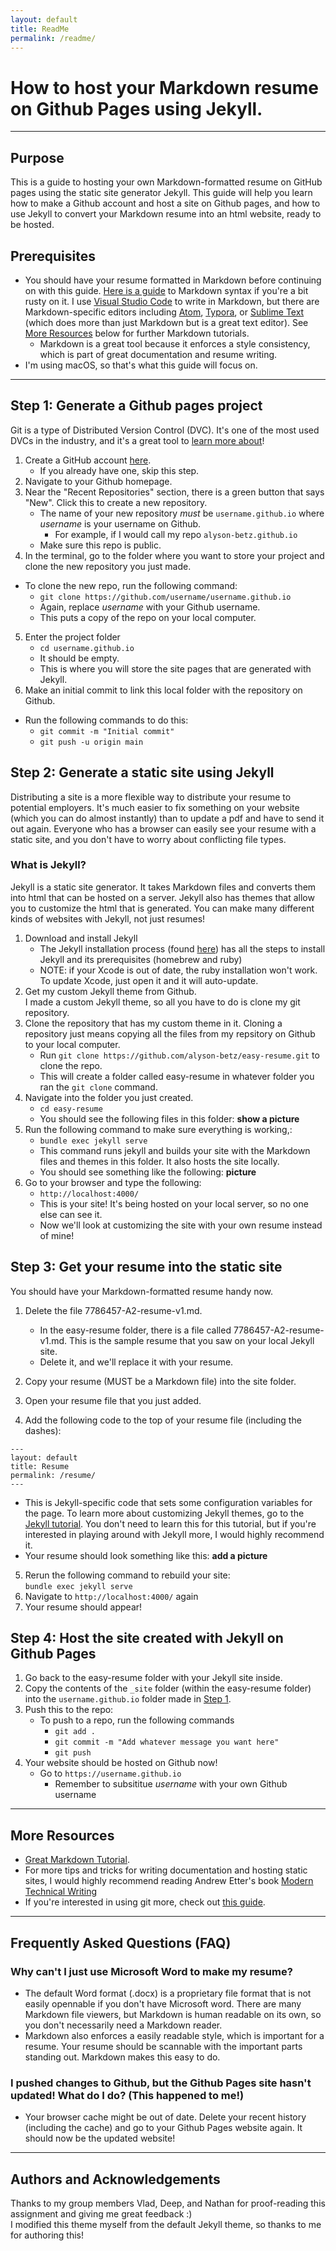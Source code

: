 ```yaml
---
layout: default
title: ReadMe
permalink: /readme/
---
```


# How to host your Markdown resume on Github Pages using Jekyll.
--- 

## Purpose

This is a guide to hosting your own Markdown-formatted resume on GitHub pages using the static site generator Jekyll. This guide will help you learn how to make a Github account and host a site on Github pages, and how to use Jekyll to convert your Markdown resume into an html website, ready to be hosted. 

## Prerequisites
* You should have your resume formatted in Markdown before continuing on with this guide. [Here is a guide](https://daringfireball.net/projects/markdown/syntax) to Markdown syntax if you're a bit rusty on it. I use [Visual Studio Code](https://code.visualstudio.com/) to write in Markdown, but there are Markdown-specific editors including [Atom](https://atom.io/), [Typora](https://typora.io/), or [Sublime Text](https://www.sublimetext.com/) (which does more than just Markdown but is a great text editor). See [More Resources](#more-resources) below for further Markdown tutorials.
  * Markdown is a great tool because it enforces a style consistency, which is part of great documentation and resume writing.
* I'm using macOS, so that's what this guide will focus on. 

---

## Step 1: Generate a Github pages project
Git is a type of Distributed Version Control (DVC). It's one of the most used DVCs in the industry, and it's a great tool to [learn more about](#more-resources)!
1. Create a GitHub account [here](https://github.com/join).
   * If you already have one, skip this step.
2. Navigate to your Github homepage. 
3. Near the "Recent Repositories" section, there is a green button that says "New". Click this to create a new repository. 
   * The name of your new repository _must_ be `username.github.io` where _username_ is your username on Github. 
     * For example, if I would call my repo `alyson-betz.github.io`
   * Make sure this repo is public.
4. In the terminal, go to the folder where you want to store your project and clone the new repository you just made.
* To clone the new repo, run the following command:
  * `git clone https://github.com/username/username.github.io`
  * Again, replace _username_ with your Github username.
  * This puts a copy of the repo on your local computer.
5. Enter the project folder
   * `cd username.github.io`
   * It should be empty.
   * This is where you will store the site pages that are generated with Jekyll.
6. Make an initial commit to link this local folder with the repository on Github. 
* Run the following commands to do this:
  * `git commit -m "Initial commit"`
  * `git push -u origin main`

## Step 2: Generate a static site using Jekyll
Distributing a site is a more flexible way to distribute your resume to potential employers. It's much easier to fix something on your website (which you can do almost instantly) than to update a pdf and have to send it out again. Everyone who has a browser can easily see your resume with a static site, and you don't have to worry about conflicting file types.
### What is Jekyll?  
Jekyll is a static site generator. It takes Markdown files and converts them into html that can be hosted on a server. Jekyll also has themes that allow you to customize the html that is generated. You can make many different kinds of websites with Jekyll, not just resumes!
  1. Download and install Jekyll  
      * The Jekyll installation process (found [here](https://jekyllrb.com/docs/installation/macos/)) has all the steps to install Jekyll and its prerequisites (homebrew and ruby)
      * NOTE: if your Xcode is out of date, the ruby installation won't work. To update Xcode, just open it and it will auto-update. 
2. Get my custom Jekyll theme from Github.   
  I made a custom Jekyll theme, so all you have to do is clone my git repository.
3.  Clone the repository that has my custom theme in it. Cloning a repository just means copying all the files from my repsitory on Github to your local computer.   
    * Run ``git clone https://github.com/alyson-betz/easy-resume.git`` to clone the repo.
    * This will create a folder called easy-resume in whatever folder you ran the ``git clone`` command.  
4. Navigate into the folder you just created. 
   * ``cd easy-resume``
   * You should see the following files in this folder: **show a picture**
5.  Run the following command to make sure everything is working,:
    * `bundle exec jekyll serve`
    * This command runs jekyll and builds your site with the Markdown files and themes in this folder. It also hosts the site locally.
    * You should see something like the following: **picture**
6. Go to your browser and type the following:
   * `http://localhost:4000/`
    * This is your site! It's being hosted on your local server, so no one else can see it. 
    * Now we'll look at customizing the site with your own resume instead of mine!  


## Step 3: Get your resume into the static site  
You should have your Markdown-formatted resume handy now. 
1. Delete the file 7786457-A2-resume-v1.md.  
   * In the easy-resume folder, there is a file called 7786457-A2-resume-v1.md. This is the sample resume that you saw on your local Jekyll site. 
   * Delete it, and we'll replace it with your resume. 

2. Copy your resume (MUST be a Markdown file) into the site folder.
3. Open your resume file that you just added. 
4. Add the following code to the top of your resume file (including the dashes):
```
--- 
layout: default
title: Resume  
permalink: /resume/  
---
```
   * This is Jekyll-specific code that sets some configuration variables for the page. To learn more about customizing Jekyll themes, go to the [Jekyll tutorial](https://jekyllrb.com/docs/step-by-step/01-setup/). You don't need to learn this for this tutorial, but if you're interested in playing around with Jekyll more, I would highly recommend it. 
   * Your resume should look something like this: **add a picture**

5. Rerun the following command to rebuild your site:   
   `bundle exec jekyll serve`
6. Navigate to `http://localhost:4000/` again
7. Your resume should appear!


## Step 4: Host the site created with Jekyll on Github Pages
1. Go back to the easy-resume folder with your Jekyll site inside. 
2. Copy the contents of the `_site` folder (within the easy-resume folder) into the `username.github.io` folder made in [Step 1](#step-1-generate-a-github-pages-project).
3. Push this to the repo:
   * To push to a repo, run the following commands
     * `git add .`
     * `git commit -m "Add whatever message you want here"`
     * `git push`
4. Your website should be hosted on Github now!
   * Go to `https://username.github.io`
     * Remember to subsititue _username_ with your own Github username


---
## More Resources

* [Great Markdown Tutorial](https://www.markdowntutorial.com/).  
* For more tips and tricks for writing documentation and hosting static sites, I would highly recommend reading Andrew Etter's book [Modern Technical Writing](https://www.amazon.com/Modern-Technical-Writing-Introduction-Documentation-ebook/dp/B01A2QL9SS)
* If you're interested in using git more, check out [this guide](https://www.hostinger.com/tutorials/basic-git-commands).


---
## Frequently Asked Questions (FAQ)
### **Why can't I just use Microsoft Word to make my resume?**  
* The default Word format (.docx) is a proprietary file format that is not easily opennable if you don't have Microsoft word. There are many Markdown file viewers, but Markdown is human readable on its own, so you don't necessarily need a Markdown reader.
* Markdown also enforces a easily readable style, which is important for a resume. Your resume should be scannable with the important parts standing out. Markdown makes this easy to do.

### **I pushed changes to Github, but the Github Pages site hasn't updated! What do I do? (This happened to me!)**
* Your browser cache might be out of date. Delete your recent history (including the cache) and go to your Github Pages website again. It should now be the updated website!  

---  
## Authors and Acknowledgements
 Thanks to my group members Vlad, Deep, and Nathan for proof-reading this assignment and giving me great feedback :)  
 I modified this theme myself from the default Jekyll theme, so thanks to me for authoring this!

